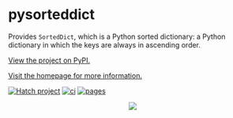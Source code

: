 # pysorteddict

Provides `SortedDict`, which is a Python sorted dictionary: a Python dictionary in which the keys are always in
ascending order.

[View the project on PyPI.](https://pypi.org/project/pysorteddict/)

[Visit the homepage for more information.](https://tfpf.github.io/pysorteddict/)

[![Hatch project](https://img.shields.io/badge/%F0%9F%A5%9A-Hatch-4051b5.svg)](https://github.com/pypa/hatch)
[![ci](https://github.com/tfpf/pysorteddict/actions/workflows/ci.yml/badge.svg)](https://github.com/tfpf/pysorteddict/actions/workflows/ci.yml)
[![pages](https://github.com/tfpf/pysorteddict/actions/workflows/pages.yml/badge.svg)](https://github.com/tfpf/pysorteddict/actions/workflows/pages.yml)

<p align="center">
 <img src="https://github.com/user-attachments/assets/e9d1e78e-c0fd-4d87-93f6-e293ddef31ba" />
</p>
